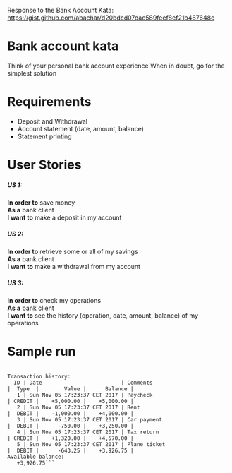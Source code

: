 Response to the Bank Account Kata:
https://gist.github.com/abachar/d20bdcd07dac589feef8ef21b487648c

# Bank account kata
Think of your personal bank account experience When in doubt, go for the simplest solution

# Requirements
- Deposit and Withdrawal
- Account statement (date, amount, balance)
- Statement printing
 
# User Stories
##### US 1:
**In order to** save money  
**As a** bank client  
**I want to** make a deposit in my account  
 
##### US 2: 
**In order to** retrieve some or all of my savings  
**As a** bank client  
**I want to** make a withdrawal from my account  
 
##### US 3: 
**In order to** check my operations  
**As a** bank client  
**I want to** see the history (operation, date, amount, balance)  of my operations  

# Sample run
```Bank Account Kata 

Transaction history: 
  ID | Date                         | Comments                                           |  Type  |        Value |      Balance |
   1 | Sun Nov 05 17:23:37 CET 2017 | Paycheck                                           | CREDIT |    +5,000.00 |    +5,000.00 |
   2 | Sun Nov 05 17:23:37 CET 2017 | Rent                                               |  DEBIT |    -1,000.00 |    +4,000.00 |
   3 | Sun Nov 05 17:23:37 CET 2017 | Car payment                                        |  DEBIT |      -750.00 |    +3,250.00 |
   4 | Sun Nov 05 17:23:37 CET 2017 | Tax return                                         | CREDIT |    +1,320.00 |    +4,570.00 |
   5 | Sun Nov 05 17:23:37 CET 2017 | Plane ticket                                       |  DEBIT |      -643.25 |    +3,926.75 |
Available balance: 
   +3,926.75```
